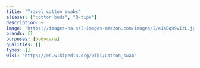 ```yaml
---
title: "Travel cotton swabs"
aliases: ["cotton buds", "Q-tips"]
description: ~
image: "https://images-na.ssl-images-amazon.com/images/I/41aBq99vIzL.jpg"
brands: []
purposes: [bodycare]
qualities: []
types: []
wiki: "https://en.wikipedia.org/wiki/Cotton_swab"
---
```

